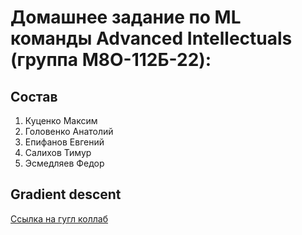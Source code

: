 # Домашнее задание по ML команды Advanced Intellectuals (группа М8О-112Б-22):
## Состав
1. Куценко Максим
2. Головенко Анатолий
3. Епифанов Евгений
4. Салихов Тимур
5. Эсмедляев Федор

## Gradient descent
[Ссылка на гугл коллаб](https://colab.research.google.com/drive/1nPzX1d4rAsQMpayC5HjSv43UxWhQmw4_#scrollTo=011ca5b7)

